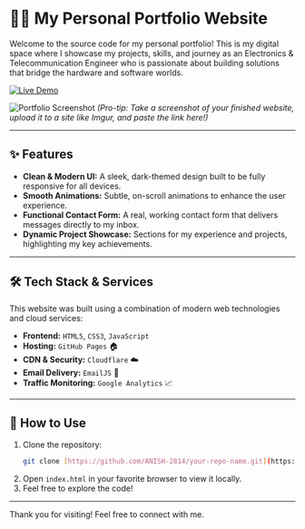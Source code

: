 # 👨‍💻 My Personal Portfolio Website

Welcome to the source code for my personal portfolio! This is my digital space where I showcase my projects, skills, and journey as an Electronics & Telecommunication Engineer who is passionate about building solutions that bridge the hardware and software worlds.

[![Live Demo](https://img.shields.io/badge/Live-Demo-brightgreen?style=for-the-badge&logo=world)](https://www.developeranish.space)

![Portfolio Screenshot](https://i.imgur.com/your-screenshot-url.png)
*(Pro-tip: Take a screenshot of your finished website, upload it to a site like Imgur, and paste the link here!)*

---

## ✨ Features

* **Clean & Modern UI:** A sleek, dark-themed design built to be fully responsive for all devices.
* **Smooth Animations:** Subtle, on-scroll animations to enhance the user experience.
* **Functional Contact Form:** A real, working contact form that delivers messages directly to my inbox.
* **Dynamic Project Showcase:** Sections for my experience and projects, highlighting my key achievements.

---

## 🛠️ Tech Stack & Services

This website was built using a combination of modern web technologies and cloud services:

* **Frontend:** `HTML5`, `CSS3`, `JavaScript`
* **Hosting:** `GitHub Pages` 🏠
* **CDN & Security:** `Cloudflare` ☁️
* **Email Delivery:** `EmailJS` 📧
* **Traffic Monitoring:** `Google Analytics` 📈

---

## 🚀 How to Use

1.  Clone the repository:
    ```bash
    git clone [https://github.com/ANISH-2814/your-repo-name.git](https://github.com/ANISH-2814/your-repo-name.git)
    ```
2.  Open `index.html` in your favorite browser to view it locally.
3.  Feel free to explore the code!

---

Thank you for visiting! Feel free to connect with me.
